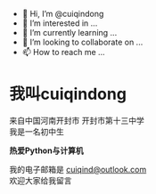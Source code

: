 - 👋 Hi, I’m @cuiqindong
- 👀 I’m interested in ...
- 🌱 I’m currently learning ...
- 💞️ I’m looking to collaborate on ...
- 📫 How to reach me ...

<!---
cuiqindong/cuiqindong is a ✨ special ✨ repository because its `README.md` (this file) appears on your GitHub profile.
You can click the Preview link to take a look at your changes.
--->

# 我叫cuiqindong  
来自中国河南开封市 开封市第十三中学  
我是一名初中生  

**热爱Python与计算机**  

我的电子邮箱是 cuiqind@outlook.com  
欢迎大家给我留言  

